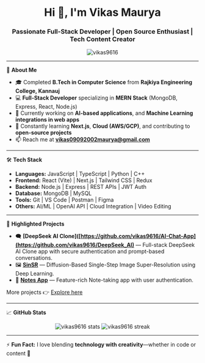 <h1 align="center">Hi 👋, I'm Vikas Maurya</h1>
<h3 align="center">Passionate Full-Stack Developer | Open Source Enthusiast | Tech Content Creator</h3>

<p align="center">
  <img src="https://komarev.com/ghpvc/?username=vikas9616&label=Profile%20views&color=0e75b6&style=flat" alt="vikas9616" />
</p>

---

🚀 **About Me**  
- 🎓 Completed **B.Tech in Computer Science** from **Rajkiya Engineering College, Kannauj**  
- 💻 **Full-Stack Developer** specializing in **MERN Stack** (MongoDB, Express, React, Node.js)  
- 🔭 Currently working on **AI-based applications**, and **Machine Learning integrations in web apps**   
- 🌱 Constantly learning **Next.js**, **Cloud (AWS/GCP)**, and contributing to **open-source projects**  
- 📫 Reach me at **vikas09092002maurya@gmail.com**  

---

🛠️ **Tech Stack**  
- **Languages:** JavaScript | TypeScript | Python | C++  
- **Frontend:** React (Vite) | Next.js | Tailwind CSS | Redux  
- **Backend:** Node.js | Express | REST APIs | JWT Auth  
- **Database:** MongoDB | MySQL  
- **Tools:** Git | VS Code | Postman | Figma  
- **Others:** AI/ML | OpenAI API | Cloud Integration | Video Editing

---

📌 **Highlighted Projects**  

- 🗨️ **[DeepSeek AI Clone]([https://github.com/vikas9616/AI-Chat-App](https://github.com/vikas9616/DeepSeek_AI)** — Full-stack DeepSeek AI Clone app with secure authentication and prompt-based conversations.  
- 🖼️ **[SinSR](https://github.com/vikas9616/SinSR)** — Diffusion-Based Single-Step Image Super-Resolution using Deep Learning.  
- 📝 **[Notes App](https://github.com/vikas9616/Notes-App)** — Feature-rich Note-taking app with user authentication.

More projects 👉 [Explore here](https://github.com/vikas9616?tab=repositories)

---

📈 **GitHub Stats**  
<p align="center">
  <img src="https://github-readme-stats.vercel.app/api?username=vikas9616&show_icons=true&theme=tokyonight" alt="vikas9616 stats" />
  <img src="https://github-readme-streak-stats.herokuapp.com/?user=vikas9616&theme=tokyonight" alt="vikas9616 streak" />
</p>

---

⚡ **Fun Fact:** I love blending **technology with creativity**—whether in code or content 🎥


<!--
**vikas9616/vikas9616** is a ✨ _special_ ✨ repository because its `README.md` (this file) appears on your GitHub profile.

Here are some ideas to get you started:

- 🔭 I’m currently working on ...
- 🌱 I’m currently learning ...
- 👯 I’m looking to collaborate on ...
- 🤔 I’m looking for help with ...
- 💬 Ask me about ...
- 📫 How to reach me: ...
- 😄 Pronouns: ...
- ⚡ Fun fact: ...
-->

